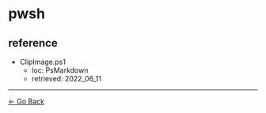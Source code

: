 # pwsh

## reference

- ClipImage.ps1
  - loc: PsMarkdown
  - retrieved: 2022_06_11

___
[← Go Back](../readme.md)

